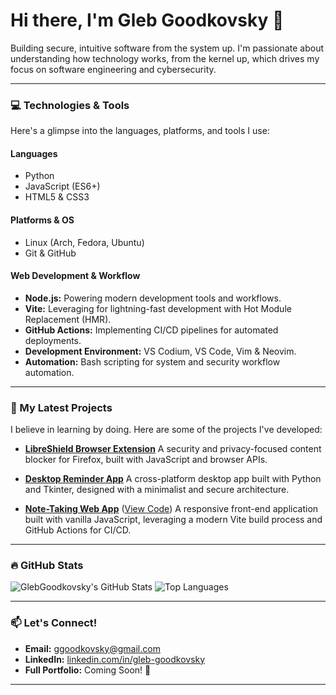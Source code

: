 # Hi there, I'm Gleb Goodkovsky 👋

Building secure, intuitive software from the system up. I'm passionate about understanding how technology works, from the kernel up, which drives my focus on software engineering and cybersecurity.

---

### 💻 Technologies & Tools

Here's a glimpse into the languages, platforms, and tools I use:

#### Languages
- Python
- JavaScript (ES6+)
- HTML5 & CSS3

#### Platforms & OS
- Linux (Arch, Fedora, Ubuntu)
- Git & GitHub

#### Web Development & Workflow
- **Node.js:** Powering modern development tools and workflows.
- **Vite:** Leveraging for lightning-fast development with Hot Module Replacement (HMR).
- **GitHub Actions:** Implementing CI/CD pipelines for automated deployments.
- **Development Environment:** VS Codium, VS Code, Vim & Neovim.
- **Automation:** Bash scripting for system and security workflow automation.

---

### 🚀 My Latest Projects

I believe in learning by doing. Here are some of the projects I've developed:

- **[LibreShield Browser Extension](https://github.com/GlebGoodkovsky/libreshield)**
  A security and privacy-focused content blocker for Firefox, built with JavaScript and browser APIs.

- **[Desktop Reminder App](https://github.com/GlebGoodkovsky/simple-reminder-app)**
  A cross-platform desktop app built with Python and Tkinter, designed with a minimalist and secure architecture.

- **[Note-Taking Web App](https://glebgoodkovsky.github.io/my-note-app-pro/)** ([View Code](https://github.com/GlebGoodkovsky/my-note-app-pro))
  A responsive front-end application built with vanilla JavaScript, leveraging a modern Vite build process and GitHub Actions for CI/CD.

<!-- You can add more projects here following the same format, or simply link to your full portfolio -->

---

### 🔥 GitHub Stats

![GlebGoodkovsky's GitHub Stats](https://github-readme-stats.vercel.app/api?username=GlebGoodkovsky&show_icons=true&theme=dark&include_all_commits=true&count_private=true)
![Top Languages](https://github-readme-stats.vercel.app/api/top-langs/?username=GlebGoodkovsky&layout=compact&theme=dark)

---

### 📫 Let's Connect!

- **Email:** ggoodkovsky@gmail.com
- **LinkedIn:** [linkedin.com/in/gleb-goodkovsky](https://www.linkedin.com/in/gleb-goodkovsky)
- **Full Portfolio:** Coming Soon! 🚧

---
